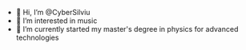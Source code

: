 - 👋 Hi, I’m @CyberSilviu
- 👀 I’m interested in music
- 🌱 I’m currently started my master's degree in physics for advanced technologies 

<!---
CyberSilviu/CyberSilviu is a ✨ special ✨ repository because its `README.md` (this file) appears on your GitHub profile.
You can click the Preview link to take a look at your changes.
--->
